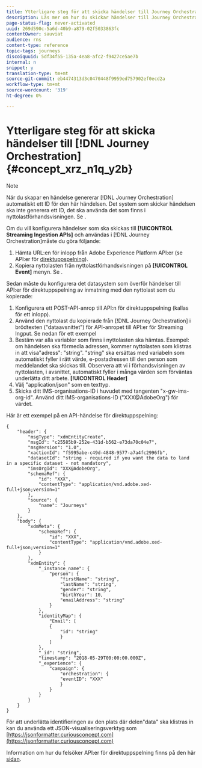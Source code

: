 ```yaml
---
title: Ytterligare steg för att skicka händelser till Journey Orchestration
description: Läs mer om hur du skickar händelser till Journey Orchestration
page-status-flag: never-activated
uuid: 269d590c-5a6d-40b9-a879-02f5033863fc
contentOwner: sauviat
audience: rns
content-type: reference
topic-tags: journeys
discoiquuid: 5df34f55-135a-4ea8-afc2-f9427ce5ae7b
internal: n
snippet: y
translation-type: tm+mt
source-git-commit: eb4474313d3c0470448f9959ed757902ef0ecd2a
workflow-type: tm+mt
source-wordcount: '319'
ht-degree: 0%

---
```




# Ytterligare steg för att skicka händelser till [!DNL Journey Orchestration] {#concept_xrz_n1q_y2b}

>[!NOTE]
>
>När du skapar en händelse genererar [!DNL Journey Orchestration] automatiskt ett ID för den här händelsen. Det system som skickar händelsen ska inte generera ett ID, det ska använda det som finns i nyttolastförhandsvisningen. Se [](../event/previewing-the-payload.md).

Om du vill konfigurera händelser som ska skickas till **[!UICONTROL Streaming Ingestion APIs]** och användas i [!DNL Journey Orchestration]måste du göra följande:

1. Hämta URL:en för inlopp från Adobe Experience Platform API:er (se API:er för [direktuppspelning](https://docs.adobe.com/content/help/en/experience-platform/ingestion/streaming/overview.html)).
1. Kopiera nyttolasten från nyttolastförhandsvisningen på **[!UICONTROL Event]** menyn. Se [](../event/defining-the-payload-fields.md).

Sedan måste du konfigurera det datasystem som överför händelser till API:er för direktuppspelning av inmatning med den nyttolast som du kopierade:

1. Konfigurera ett POST-API-anrop till API:n för direktuppspelning (kallas för ett inlopp).
1. Använd den nyttolast du kopierade från [!DNL Journey Orchestration] i brödtexten (&quot;dataavsnittet&quot;) för API-anropet till API:er för Streaming Ingput. Se nedan för ett exempel
1. Bestäm var alla variabler som finns i nyttolasten ska hämtas. Exempel: om händelsen ska förmedla adressen, kommer nyttolasten som klistras in att visa&quot;adress&quot;: &quot;string&quot;. &quot;string&quot; ska ersättas med variabeln som automatiskt fyller i rätt värde, e-postadressen till den person som meddelandet ska skickas till. Observera att vi i förhandsvisningen av nyttolasten, i avsnittet, automatiskt fyller i många värden som förväntas underlätta ditt arbete. **[!UICONTROL Header]**
1. Välj &quot;application/json&quot; som en texttyp.
1. Skicka ditt IMS-organisations-ID i huvudet med tangenten &quot;x-gw-ims-org-id&quot;. Använd ditt IMS-organisations-ID (&quot;XXX@AdobeOrg&quot;) för värdet.

Här är ett exempel på en API-händelse för direktuppspelning:

```
{
    "header": {
        "msgType": "xdmEntityCreate",
        "msgId": "c25585b9-252e-431d-b562-e73da70c04e7",
        "msgVersion": "1.0",
        "xactionId": "f5995abe-c49d-4848-9577-a7a4fc2996fb",
        "datasetId": "string - required if you want the data to land in a specific dataset - not mandatory",
        "imsOrgId": "XXX@AdobeOrg",
        "schemaRef": {
            "id": "XXX",
            "contentType": "application/vnd.adobe.xed-full+json;version=1"
        },
        "source": {
            "name": "Journeys"
        }
    },
    "body": {
        "xdmMeta": {
            "schemaRef": {
                "id": "XXX",
                "contentType": "application/vnd.adobe.xed-full+json;version=1"
            }
        },
        "xdmEntity": {
            "_instance_name": {
                "person": {
                    "firstName": "string",
                    "lastName": "string",
                    "gender": "string",
                    "birthYear": 10,
                    "emailAddress": "string"
                }
            },
            "identityMap": {
                "Email": [
                {
                    "id": "string"
                    }
                ]
            },
            "_id": "string",
            "timestamp": "2018-05-29T00:00:00.000Z",
            "_experience": {
                "campaign": {
                    "orchestration": {
                    "eventID": "XXX"
                    }
                }
            }
        }
    }
}
```

För att underlätta identifieringen av den plats där delen&quot;data&quot; ska klistras in kan du använda ett JSON-visualiseringsverktyg som [https://jsonformatter.curiousconcept.com](https://jsonformatter.curiousconcept.com)

Information om hur du felsöker API:er för direktuppspelning finns på den här [sidan](https://docs.adobe.com/content/help/en/experience-platform/ingestion/streaming/troubleshooting.html).
